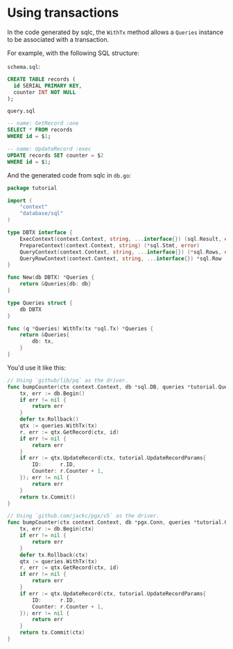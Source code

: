 # Using transactions
In the code generated by sqlc, the `WithTx` method allows a `Queries` instance to be associated with a transaction.

For example, with the following SQL structure:

`schema.sql`:
```sql
CREATE TABLE records (
  id SERIAL PRIMARY KEY,
  counter INT NOT NULL
);
```

`query.sql`
```sql
-- name: GetRecord :one
SELECT * FROM records
WHERE id = $1;

-- name: UpdateRecord :exec
UPDATE records SET counter = $2
WHERE id = $1;
```

And the generated code from sqlc in `db.go`:
```go
package tutorial

import (
	"context"
	"database/sql"
)

type DBTX interface {
	ExecContext(context.Context, string, ...interface{}) (sql.Result, error)
	PrepareContext(context.Context, string) (*sql.Stmt, error)
	QueryContext(context.Context, string, ...interface{}) (*sql.Rows, error)
	QueryRowContext(context.Context, string, ...interface{}) *sql.Row
}

func New(db DBTX) *Queries {
	return &Queries{db: db}
}

type Queries struct {
	db DBTX
}

func (q *Queries) WithTx(tx *sql.Tx) *Queries {
	return &Queries{
		db: tx,
	}
}

```

You'd use it like this:

```go
// Using `github/lib/pq` as the driver.
func bumpCounter(ctx context.Context, db *sql.DB, queries *tutorial.Queries, id int32) error {
	tx, err := db.Begin()
	if err != nil {
		return err
	}
	defer tx.Rollback()
	qtx := queries.WithTx(tx)
	r, err := qtx.GetRecord(ctx, id)
	if err != nil {
		return err
	}
	if err := qtx.UpdateRecord(ctx, tutorial.UpdateRecordParams{
		ID:      r.ID,
		Counter: r.Counter + 1,
	}); err != nil {
		return err
	}
	return tx.Commit()
}

// Using `github.com/jackc/pgx/v5` as the driver.
func bumpCounter(ctx context.Context, db *pgx.Conn, queries *tutorial.Queries, id int32) error {
	tx, err := db.Begin(ctx)
	if err != nil {
		return err
	}
	defer tx.Rollback(ctx)
	qtx := queries.WithTx(tx)
	r, err := qtx.GetRecord(ctx, id)
	if err != nil {
		return err
	}
	if err := qtx.UpdateRecord(ctx, tutorial.UpdateRecordParams{
		ID:      r.ID,
		Counter: r.Counter + 1,
	}); err != nil {
		return err
	}
	return tx.Commit(ctx)
}
```